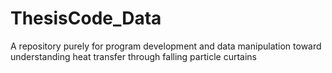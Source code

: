 # ThesisCode_Data
A repository purely for program development and data manipulation toward understanding heat transfer through falling particle curtains
